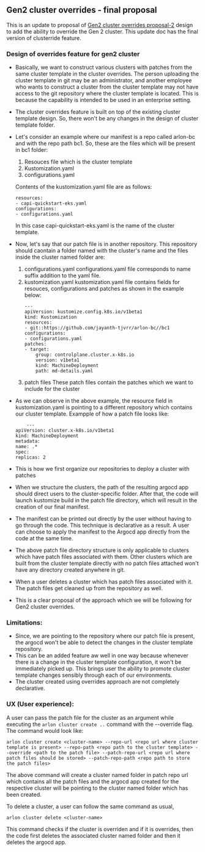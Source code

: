 ## Gen2 cluster overrides - final proposal

This is an update to proposal of [Gen2 cluster overrides proposal-2](gen2_overrides_proposal_2.md) design to add the ability to override the Gen 2 cluster. This update doc has the final version of clusterride feature.

### Design of overrides feature for gen2 cluster

- Basically, we want to construct various clusters with patches from the same cluster template in the cluster overrides. The person uploading the cluster template in git may be an administrator, and another employee who wants to construct a cluster from the cluster template may not have access to the git repository where the cluster template is located. This is because the capability is intended to be used in an enterprise setting.
- The cluster overrides feature is built on top of the existing cluster template design. So, there won't be any changes in the design of cluster template folder.
- Let's consider an example where our manifest is a repo called arlon-bc and with the repo path bc1. So, these are the files which will be present in bc1 folder:
  1. Resouces file which is the cluster template
  2. Kustomization.yaml
  3. configurations.yaml

    Contents of the kustomization.yaml file are as follows:

    ```
    resources:
    - capi-quickstart-eks.yaml
    configurations:
    - configurations.yaml
    ```

    In this case capi-quickstart-eks.yaml is the name of the cluster template.

- Now, let's say that our patch file is in another repository. This repository should caontain a folder named with the cluster's name and the files inside the cluster named folder are:
  
  1.  configurations.yaml
        configurations.yaml file corresponds to name suffix addition to the yaml file.
  2.  kustomization.yaml
        kustomization.yaml file contains fields for resouces, configurations and patches as shown in the example below:
        ```
        ---
        apiVersion: kustomize.config.k8s.io/v1beta1
        kind: Kustomization
        resources:
        - git::https://github.com/jayanth-tjvrr/arlon-bc//bc1
        configurations:
        - configurations.yaml
        patches:
        - target:
            group: controlplane.cluster.x-k8s.io
            version: v1beta1
            kind: MachineDeployment
            path: md-details.yaml

        ```
  3.  patch files
        These patch files contain the patches which we want to include for the cluster
- As we can observe in the above example, the resource field in kustomization.yaml is pointing to a different repository which contains our cluster template. Exampple of how a patch file looks like:
    ```
        ---
    apiVersion: cluster.x-k8s.io/v1beta1
    kind: MachineDeployment 
    metadata:
    name: .*
    spec:
    replicas: 2
  ```

- This is how we first organize our repositories to deploy a cluster with patches
- When we structure the clusters, the path of the resulting argocd app should direct users to the cluster-specific folder. After that, the code will launch kustomize build in the patch file directory, which will result in the creation of our final manifest.
- The manifest can be printed out directly by the user without having to go through the code. This technique is declarative as a result. A user can choose to apply the manifest to the Argocd app directly from the code at the same time.
- The above patch file directory structure is only applicable to clusters which have patch files associated with them. Other clusters which are built from the cluster template directly with no patch files attached won't have any directory created anywhere in git.
- When a user deletes a cluster which has patch files associated with it. The patch files get cleaned up from the repository as well.
- This is a clear proposal of the approach which we will be following for Gen2 cluster overrides.

### Limitations:

- Since, we are pointing to the repository where our patch file is present, the argocd won't be able to detect the changes in the cluster template repository. 
- This can be an added feature aw well in one way because whenever there is a change in the cluster template configuration, it won't be immediately picked up. This brings user the ability to promote cluster template changes sensibly through each of our environments.
- The cluster created using overrides approach are not completely declarative.

### UX (User experience):

A user can pass the patch file for the cluster as an argument while executing the `arlon cluster create ..` command with the --override flag. The command would look like:

`arlon cluster create <cluster-name> --repo-url <repo url where cluster template is present> --repo-path <repo path to the cluster template> --override <path to the patch file> --patch-repo-url <repo url where patch files should be stored> --patch-repo-path <repo path to store the patch files>` 

The above command will create a cluster named folder in patch repo url which contains all the patch files and the argocd app created for the respective cluster will be pointing to the cluster named folder which has been created.

To delete a cluster, a user can follow the same command as usual,

`arlon cluster delete <cluster-name>`

This command checks if the cluster is overriden and if it is overrides, then the code first deletes the associated cluster named folder and then it deletes the argocd app.